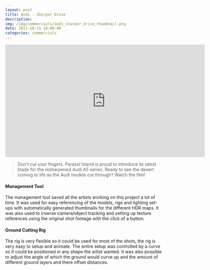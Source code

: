 ```yaml
---
layout: post
title: Audi - Sharper Drive
description: 
img: /img/commercials/audi_sharper_drive_thumbnail.png
date: 2011-10-11 18:00:00
categories: commercials
---
```

<p align="center"><iframe src="https://player.vimeo.com/video/30367632?color=ff9933&title=0&byline=0&portrait=0" width="640" height="360" frameborder="0" webkitallowfullscreen mozallowfullscreen allowfullscreen></iframe></p>

<blockquote><p class="justify">Don't cut your fingers. Parasol Island is proud to introduce its latest blade for the resharpened Audi A5 series. Ready to see the desert coming to life as the Audi models cut through? Watch the film!</p></blockquote> 

<h4>Management Tool</h4> 
<p class="justify">The management tool saved all the artists working on this project a lot of time. It was used for easy referencing of the models, rigs and lighting set-ups with automatically generated thumbnails for the different HDR maps. It was also used to inverse camera/object tracking and setting up texture references using the original shot footage with the click of a button.</p>

<h4>Ground Cutting Rig</h4> 
<p class="justify">The rig is very flexible so it could be used for most of the shots, the rig is very easy to setup and animate. The entire setup was controlled by a curve so it could be positioned in any shape the artist wanted. It was also possible to adjust the angle of which the ground would curve up and the amount of different ground layers and there offset distances.</p>